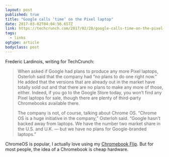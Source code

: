 ```yaml
---
layout: post 
published: true 
title: "Google calls ‘time’ on the Pixel laptop" 
date: 2017-03-02T04:04:56.657Z 
link: https://techcrunch.com/2017/02/28/google-calls-time-on-the-pixel-laptop/ 
tags:
  - links
ogtype: article 
bodyclass: post 
---
```


Frederic Lardinois, writing for TechCrunch:

> When asked if Google had plans to produce any more Pixel laptops, Osterloh said that the company had “no plans to do one right now.” He added that the versions that are already out in the market have totally sold out and that there are no plans to make any more of those, either. Indeed, if you go to the Google Store today, you won’t find any Pixel laptops for sale, though there are plenty of third-party Chromebooks available there.
> 
> The company is not, of course, talking about Chrome OS. “Chrome OS is a huge initiative in the company,” Osterloh said. “Google hasn’t backed away from laptops. We have the number two market share in the U.S. and U.K. — but we have no plans for Google-branded laptops.”

ChromeOS is popular, I actually love using my [Chromebook Flip](https://amzn.to/29V2xrZ). But for most people, the idea of a Chromebook is cheap hardware.
